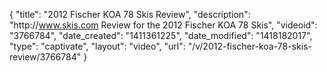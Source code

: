 {
    "title": "2012 Fischer KOA 78 Skis Review",
    "description": "http:\/\/www.skis.com Review for the 2012 Fischer KOA 78 Skis",
    "videoid": "3766784",
    "date_created": "1411361225",
    "date_modified": "1418182017",
    "type": "captivate",
    "layout": "video",
    "url": "\/v\/2012-fischer-koa-78-skis-review\/3766784"
}